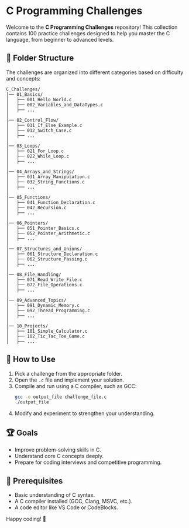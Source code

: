 # C Programming Challenges

Welcome to the **C Programming Challenges** repository! This collection contains 100 practice challenges designed to help you master the C language, from beginner to advanced levels.

## 📂 Folder Structure

The challenges are organized into different categories based on difficulty and concepts:

```
C_Challenges/
│── 01_Basics/
│   ├── 001_Hello_World.c
│   ├── 002_Variables_and_DataTypes.c
│   ├── ...
│
│── 02_Control_Flow/
│   ├── 011_If_Else_Example.c
│   ├── 012_Switch_Case.c
│   ├── ...
│
│── 03_Loops/
│   ├── 021_For_Loop.c
│   ├── 022_While_Loop.c
│   ├── ...
│
│── 04_Arrays_and_Strings/
│   ├── 031_Array_Manipulation.c
│   ├── 032_String_Functions.c
│   ├── ...
│
│── 05_Functions/
│   ├── 041_Function_Declaration.c
│   ├── 042_Recursion.c
│   ├── ...
│
│── 06_Pointers/
│   ├── 051_Pointer_Basics.c
│   ├── 052_Pointer_Arithmetic.c
│   ├── ...
│
│── 07_Structures_and_Unions/
│   ├── 061_Structure_Declaration.c
│   ├── 062_Structure_Passing.c
│   ├── ...
│
│── 08_File_Handling/
│   ├── 071_Read_Write_File.c
│   ├── 072_File_Operations.c
│   ├── ...
│
│── 09_Advanced_Topics/
│   ├── 091_Dynamic_Memory.c
│   ├── 092_Thread_Programming.c
│   ├── ...
│
│── 10_Projects/
│   ├── 101_Simple_Calculator.c
│   ├── 102_Tic_Tac_Toe_Game.c
│   ├── ...
```

## 🚀 How to Use

1. Pick a challenge from the appropriate folder.
2. Open the `.c` file and implement your solution.
3. Compile and run using a C compiler, such as GCC:
   ```sh
   gcc -o output_file challenge_file.c
   ./output_file
   ```
4. Modify and experiment to strengthen your understanding.

## 🏆 Goals
- Improve problem-solving skills in C.
- Understand core C concepts deeply.
- Prepare for coding interviews and competitive programming.

## 📌 Prerequisites
- Basic understanding of C syntax.
- A C compiler installed (GCC, Clang, MSVC, etc.).
- A code editor like VS Code or CodeBlocks.

Happy coding! 🎯

